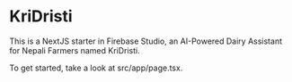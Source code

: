 # KriDristi

This is a NextJS starter in Firebase Studio, an AI-Powered Dairy Assistant for Nepali Farmers named KriDristi.

To get started, take a look at src/app/page.tsx.
